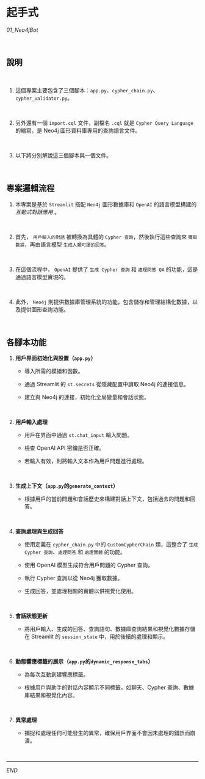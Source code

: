 # 起手式

_01_Neo4jBot_

<br>

## 說明

<br>

1. 這個專案主要包含了三個腳本：`app.py`、`cypher_chain.py`、`cypher_validator.py`。

<br>

2. 另外還有一個 `import.cql` 文件，副檔名 `.cql` 就是 `Cypher Query Language` 的縮寫，是 Neo4j 圖形資料庫專用的查詢語言文件。

<br>

3. 以下將分別解說這三個腳本與一個文件。

<br>

## 專案邏輯流程

1. 本專案是基於 `Streamlit` 搭配 `Neo4j` 圖形數據庫和 `OpenAI` 的語言模型構建的 _互動式對話應用_ 。

<br>

2. 首先， `用戶輸入的對話` 被轉換為具體的 `Cypher 查詢`，然後執行這些查詢來 `獲取數據`，再由語言模型 `生成人類可讀的回答`。

<br>

3. 在這個流程中， `OpenAI` 提供了 `生成 Cypher 查詢` 和 `處理問答 QA` 的功能，這是通過語言模型實現的。

<br>

4. 此外， `Neo4j` 則提供數據庫管理系統的功能，包含儲存和管理結構化數據，以及提供圖形查詢功能。

<br>

## 各腳本功能

1. **用戶界面初始化與設置（`app.py`）**

    - 導入所需的模組和函數。

    - 通過 Streamlit 的 `st.secrets` 從隱藏配置中讀取 Neo4j 的連接信息。
    
    - 建立與 Neo4j 的連接，初始化全局變量和會話狀態。

<br>

2. **用戶輸入處理**

    - 用戶在界面中通過 `st.chat_input` 輸入問題。

    - 檢查 OpenAI API 密鑰是否正確。

    - 若輸入有效，則將輸入文本作為用戶問題進行處理。

<br>

3. **生成上下文（`app.py`的`generate_context`）**

    - 根據用戶的當前問題和會話歷史來構建對話上下文，包括過去的問題和回答。

<br>

4. **查詢處理與生成回答**

    - 使用定義在 `cypher_chain.py` 中的 `CustomCypherChain` 類，這整合了 `生成 Cypher 查詢`、`處理問答` 和 `處理實體` 的功能。

    - 使用 OpenAI 模型生成符合用戶問題的 Cypher 查詢。

    - 執行 Cypher 查詢以從 Neo4j 獲取數據。

    - 生成回答，並處理相關的實體以供視覺化使用。

<br>

5. **會話狀態更新**

    - 將用戶輸入、生成的回答、查詢語句、數據庫查詢結果和視覺化數據存儲在 Streamlit 的 `session_state` 中，用於後續的處理和顯示。

<br>

6. **動態響應標籤的展示（`app.py`的`dynamic_response_tabs`）**

    - 為每次互動創建響應標籤。

    - 根據用戶與助手的對話內容顯示不同標籤，如聊天、Cypher 查詢、數據庫結果和視覺化內容。

<br>

7. **異常處理**

    - 捕捉和處理任何可能發生的異常，確保用戶界面不會因未處理的錯誤而崩潰。

<br>

___

_END_